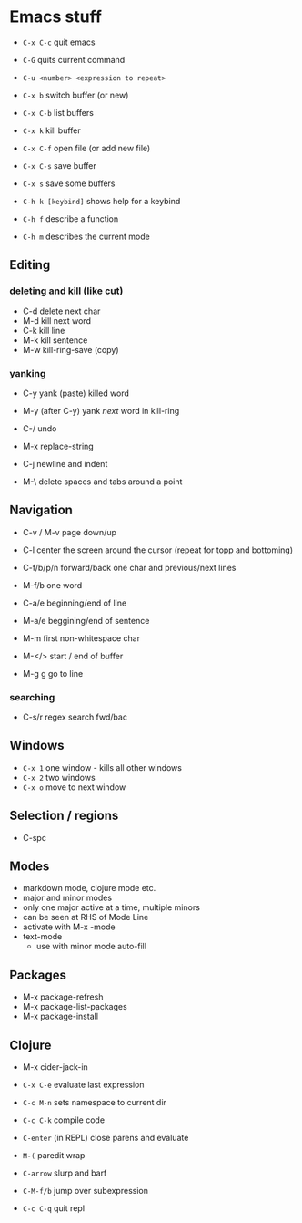 # Emacs stuff

* `C-x C-c` quit emacs
* `C-G` quits current command
* `C-u <number> <expression to repeat>`

* `C-x b` switch buffer (or new)
* `C-x C-b` list buffers
* `C-x k` kill buffer
* `C-x C-f` open file (or add new file)
* `C-x C-s` save buffer
* `C-x s` save some buffers

* `C-h k [keybind]` shows help for a keybind
* `C-h f` describe a function
* `C-h m` describes the current mode

## Editing
### deleting and kill (like cut)
* C-d delete next char
* M-d kill next word
* C-k kill line
* M-k kill sentence
* M-w kill-ring-save (copy)

### yanking
* C-y yank (paste) killed word
* M-y (after C-y) yank _next_ word in kill-ring

* C-/ undo
* M-x replace-string
* C-j newline and indent
* M-\ delete spaces and tabs around a point

## Navigation
* C-v / M-v page down/up
* C-l center the screen around the cursor (repeat for topp and bottoming)

* C-f/b/p/n forward/back one char and previous/next lines
* M-f/b one word
* C-a/e beginning/end of line
* M-a/e beggining/end of sentence

* M-m first non-whitespace char
* M-</> start / end of buffer
* M-g g go to line

### searching
* C-s/r regex search fwd/bac


## Windows
* `C-x 1` one window - kills all other windows
* `C-x 2` two windows
* `C-x o` move to next window

## Selection / regions
* C-spc

## Modes
* markdown mode, clojure mode etc.
* major and minor modes
* only one major active at a time, multiple minors
* can be seen at RHS of Mode Line
* activate with M-x <mode>-mode
* text-mode
	* use with minor mode auto-fill

## Packages
* M-x package-refresh
* M-x package-list-packages
* M-x package-install

## Clojure
* M-x cider-jack-in
* `C-x C-e` evaluate last expression
* `C-c M-n` sets namespace to current dir
* `C-c C-k` compile code
* `C-enter` (in REPL) close parens and evaluate

* `M-(` paredit wrap
* `C-arrow` slurp and barf
* `C-M-f/b` jump over subexpression

* `C-c C-q` quit repl
